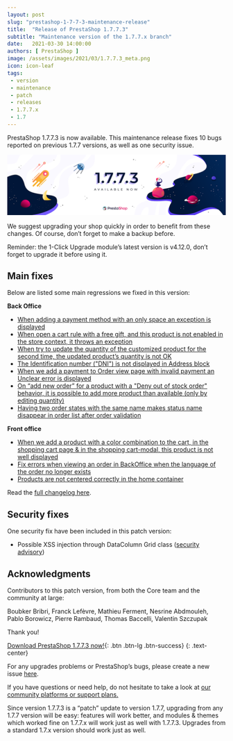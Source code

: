 ```yaml
---
layout: post
slug: "prestashop-1-7-7-3-maintenance-release"
title:  "Release of PrestaShop 1.7.7.3"
subtitle: "Maintenance version of the 1.7.7.x branch"
date:   2021-03-30 14:00:00
authors: [ PrestaShop ]
image: /assets/images/2021/03/1.7.7.3_meta.png
icon: icon-leaf
tags:
 - version
 - maintenance
 - patch
 - releases
 - 1.7.7.x
 - 1.7
---
```


PrestaShop 1.7.7.3 is now available. This maintenance release fixes 10 bugs reported on previous 1.7.7 versions, as well as one security issue.

![1.7.7.3 is available!](/assets/images/2021/03/1.7.7.3_banner.png)

We suggest upgrading your shop quickly in order to benefit from these changes. Of course, don’t forget to make a backup before.

Reminder: the 1-Click Upgrade module’s latest version is v4.12.0, don’t forget to upgrade it before using it.

## Main fixes

Below are listed some main regressions we fixed in this version:

**Back Office**

* [When adding a payment method with an only space an exception is displayed](https://github.com/PrestaShop/PrestaShop/issues/23287)
* [When open a cart rule with a free gift, and this product is not enabled in the store context, it throws an exception](https://github.com/PrestaShop/PrestaShop/issues/23376)
* [When try to update the quantity of the customized product for the second time, the updated product’s quantity is not OK](https://github.com/PrestaShop/PrestaShop/issues/23265)
* [The Identification number ("DNI") is not displayed in Address block](https://github.com/PrestaShop/PrestaShop/issues/22979)
* [When we add a payment to Order view page with invalid payment an Unclear error is displayed](https://github.com/PrestaShop/PrestaShop/issues/22587)
* [On “add new order” for a product with a "Deny out of stock order" behavior, it is possible to add more product than available (only by editing quantity)](https://github.com/PrestaShop/PrestaShop/issues/22109)
* [Having two order states with the same name makes status name disappear in order list after order validation](https://github.com/PrestaShop/PrestaShop/issues/22870)


**Front office**

* [When we add a product with a color combination to the cart, in the shopping cart page & in the shopping cart-modal, this product is not well displayed](https://github.com/PrestaShop/PrestaShop/issues/23660)
* [Fix errors when viewing an order in BackOffice when the language of the order no longer exists](https://github.com/PrestaShop/PrestaShop/issues/22611)
* [Products are not centered correctly in the home container](https://github.com/PrestaShop/PrestaShop/issues/23372)


Read the [full changelog here](https://github.com/PrestaShop/PrestaShop/releases/tag/1.7.7.3).

## Security fixes

One security fix have been included in this patch version:

*   Possible XSS injection through DataColumn Grid class ([security advisory](https://github.com/PrestaShop/PrestaShop/security/advisories/GHSA-fhhq-4x46-qx77))

## Acknowledgments

Contributors to this patch version, from both the Core team and the community at large: 

Boubker Bribri, Franck Lefèvre, Mathieu Ferment, Nesrine Abdmouleh, Pablo Borowicz, Pierre Rambaud, Thomas Baccelli, Valentin Szczupak

Thank you!

[Download PrestaShop 1.7.7.3 now!](https://www.prestashop.com/versions){: .btn .btn-lg .btn-success}
{: .text-center}

For any upgrades problems or PrestaShop’s bugs, please create a new issue [here](https://github.com/PrestaShop/PrestaShop/issues/new/choose).

If you have questions or need help, do not hesitate to take a look at [our community platforms or support plans.](https://devdocs.prestashop.com/1.7/faq/i-need-help/)

Since version 1.7.7.3 is a “patch” update to version 1.7.7, upgrading from any 1.7.7 version will be easy: features will work better, and modules & themes which worked fine on 1.7.7.x will work just as well with 1.7.7.3. Upgrades from a standard 1.7.x version should work just as well.
